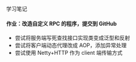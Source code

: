学习笔记

#### 作业：改造自定义 RPC 的程序，提交到 GitHub

- 尝试将服务端写死查找接口实现类变成泛型和反射
- 尝试将客户端动态代理改成 AOP，添加异常处理
- 尝试使用 Netty+HTTP 作为 client 端传输方式